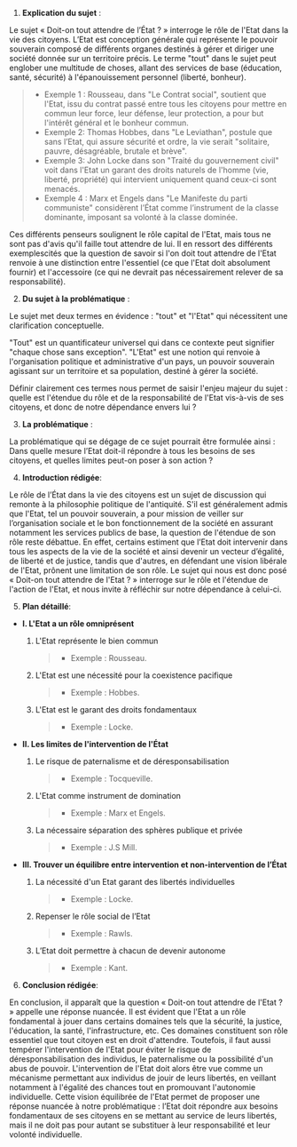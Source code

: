 1. **Explication du sujet** :

Le sujet « Doit-on tout attendre de l’État ? » interroge le rôle de l'Etat dans la vie des citoyens. L’Etat est conception générale qui représente le pouvoir souverain composé de différents organes destinés à gérer et diriger une société donnée sur un territoire précis. Le terme "tout" dans le sujet peut englober une multitude de choses, allant des services de base (éducation, santé, sécurité) à l'épanouissement personnel (liberté, bonheur).

> - Exemple 1 : Rousseau, dans "Le Contrat social", soutient que l'Etat, issu du contrat passé entre tous les citoyens pour mettre en commun leur force, leur défense, leur protection, a pour but l'intérêt général et le bonheur commun.
> - Exemple 2: Thomas Hobbes, dans "Le Leviathan", postule que sans l’Etat, qui assure sécurité et ordre, la vie serait "solitaire, pauvre, désagréable, brutale et brève".  
> - Exemple 3: John Locke dans son "Traité du gouvernement civil" voit dans l'Etat un garant des droits naturels de l'homme (vie, liberté, propriété) qui intervient uniquement quand ceux-ci sont menacés.
> - Exemple 4 : Marx et Engels dans "Le Manifeste du parti communiste" considèrent l’État comme l’instrument de la classe dominante, imposant sa volonté à la classe dominée.

Ces différents penseurs soulignent le rôle capital de l'Etat, mais tous ne sont pas d'avis qu'il faille tout attendre de lui. Il en ressort des différents exemplescités que la question de savoir si l'on doit tout attendre de l'Etat renvoie à une distinction entre l'essentiel (ce que l'Etat doit absolument fournir) et l'accessoire (ce qui ne devrait pas nécessairement relever de sa responsabilité).

2. **Du sujet à la problématique** :

Le sujet met deux termes en évidence : "tout" et "l'Etat" qui nécessitent une clarification conceptuelle. 

"Tout" est un quantificateur universel qui dans ce contexte peut signifier "chaque chose sans exception". "L'Etat" est une notion qui renvoie à l'organisation politique et administrative d'un pays, un pouvoir souverain agissant sur un territoire et sa population, destiné à gérer la société. 

Définir clairement ces termes nous permet de saisir l'enjeu majeur du sujet : quelle est l'étendue du rôle et de la responsabilité de l'Etat vis-à-vis de ses citoyens, et donc de notre dépendance envers lui ?

3. **La problématique** :

La problématique qui se dégage de ce sujet pourrait être formulée ainsi : Dans quelle mesure l’Etat doit-il répondre à tous les besoins de ses citoyens, et quelles limites peut-on poser à son action ?

4. **Introduction rédigée**: 

Le rôle de l’État dans la vie des citoyens est un sujet de discussion qui remonte à la philosophie politique de l'antiquité. S'il est généralement admis que l'Etat, tel un pouvoir souverain, a pour mission de veiller sur l’organisation sociale et le bon fonctionnement de la société en assurant notamment les services publics de base, la question de l'étendue de son rôle reste débattue. En effet, certains estiment que l’Etat doit intervenir dans tous les aspects de la vie de la société et ainsi devenir un vecteur d’égalité, de liberté et de justice, tandis que d'autres, en défendant une vision libérale de l'Etat, prônent une limitation de son rôle. Le sujet qui nous est donc posé « Doit-on tout attendre de l'Etat ? » interroge sur le rôle et l'étendue de l'action de l'Etat, et nous invite à réfléchir sur notre dépendance à celui-ci. 

5. **Plan détaillé**:

* **I. L'Etat a un rôle omniprésent**

    1. L'Etat représente le bien commun
          > - Exemple : Rousseau.
    
    2. L'Etat est une nécessité pour la coexistence pacifique
          > - Exemple : Hobbes.

    3. L'Etat est le garant des droits fondamentaux
          > - Exemple : Locke.

* **II. Les limites de l'intervention de l'État**

    1. Le risque de paternalisme et de déresponsabilisation
          > - Exemple : Tocqueville.

    2. L'Etat comme instrument de domination
          > - Exemple : Marx et Engels.

    3. La nécessaire séparation des sphères publique et privée
          > - Exemple : J.S Mill.

* **III. Trouver un équilibre entre intervention et non-intervention de l’État**

    1. La nécessité d'un Etat garant des libertés individuelles
          > - Exemple : Locke.

    2. Repenser le rôle social de l’Etat
          > - Exemple : Rawls.

    3. L’Etat doit permettre à chacun de devenir autonome
          > - Exemple : Kant.

6. **Conclusion rédigée**: 

En conclusion, il apparaît que la question « Doit-on tout attendre de l'Etat ? » appelle une réponse nuancée. Il est évident que l'Etat a un rôle fondamental à jouer dans certains domaines tels que la sécurité, la justice, l'éducation, la santé, l'infrastructure, etc. Ces domaines constituent son rôle essentiel que tout citoyen est en droit d'attendre. Toutefois, il faut aussi tempérer l'intervention de l'Etat pour éviter le risque de déresponsabilisation des individus, le paternalisme ou la possibilité d'un abus de pouvoir. L'intervention de l'Etat doit alors être vue comme un mécanisme permettant aux individus de jouir de leurs libertés, en veillant notamment à l'égalité des chances tout en promouvant l'autonomie individuelle. Cette vision équilibrée de l'Etat permet de proposer une réponse nuancée à notre problématique : l’Etat doit répondre aux besoins fondamentaux de ses citoyens en se mettant au service de leurs libertés, mais il ne doit pas pour autant se substituer à leur responsabilité et leur volonté individuelle.
